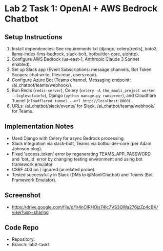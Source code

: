 # Lab 2 Task 1: OpenAI + AWS Bedrock Chatbot

## Setup Instructions
1. Install dependencies: See requirements.txt (django, celery[redis], boto3, llama-index-llms-bedrock, slack-bolt, botbuilder-core, aiohttp).
2. Configure AWS Bedrock (us-east-1, Anthropic Claude 3 Sonnet enabled).
3. Set up Slack app (Event Subscriptions: message.channels, Bot Token Scopes: chat:write, files:read, users:read).
4. Configure Azure Bot (Teams channel, Messaging endpoint: <tunnel-url>/ai_chatbot/teams/webhook/).
5. Run Redis (`redis-server`), Celery (`celery -A the_mooli_project worker --loglevel=info`), Django (`python manage.py runserver`), and Cloudflare Tunnel (`cloudflared tunnel --url http://localhost:8000`).
6. URLs: /ai_chatbot/slack/events/ for Slack, /ai_chatbot/teams/webhook/ for Teams.

## Implementation Notes
- Used Django with Celery for async Bedrock processing.
- Slack integration via slack-bolt, Teams via botbuilder-core (per Adam Johnson blog).
- Fixed 'access_token' error by regenerating TEAMS_APP_PASSWORD and 'bot_id' error by changing testing environment and using bot framework emulator
- CSRF 403 on / ignored (unrelated probe).
- Tested successfully in Slack (DMs to @MooliChatbot) and Teams (Bot Framework Emulator).

## Screenshot
- https://drive.google.com/file/d/1r4nOlRHOis74Ic7VS3QWa276jzZp4cBK/view?usp=sharing 

## Code Repo
- Repository: 
- Branch: lab2-task1
